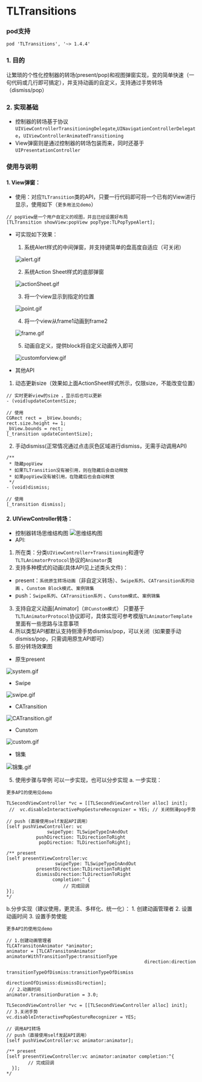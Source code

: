 # TLTransitions

### pod支持
```
pod 'TLTransitions', '~> 1.4.4'
```

### **1. 目的**
让繁琐的个性化控制器的转场(present/pop)和视图弹窗实现，变的简单快速（一句代码或几行即可搞定），并支持动画的自定义，支持通过手势转场（dismiss/pop）

### **2. 实现基础** 
- 控制器的转场基于协议`UIViewControllerTransitioningDelegate`,`UINavigationControllerDelegate`，`UIViewControllerAnimatedTransitioning`
 - View弹窗则是通过控制器的转场包装而来，同时还基于`UIPresentationController`

### **使用与说明**
####  1. View弹窗：
- 使用：对应`TLTransition`类的API，只要一行代码即可将一个已有的View进行显示，使用如下（`更多用法见demo`）
```objc
// popView是一个用户自定义的视图，并且已经设置好布局
[TLTransition showView:popView popType:TLPopTypeAlert];
```

- 可实现如下效果：
    1. 系统Alert样式的中间弹窗，并支持键简单的盘高度自适应（可关闭）
    
   ![alert.gif](https://upload-images.jianshu.io/upload_images/3333500-a1862b84e09c65cd.gif?imageMogr2/auto-orient/strip)

    2. 系统Action Sheet样式的底部弹窗
    
   ![actionSheet.gif](https://upload-images.jianshu.io/upload_images/3333500-b6f9d07cd39f6347.gif?imageMogr2/auto-orient/strip)

    3. 将一个view显示到指定的位置
    
   ![point.gif](https://upload-images.jianshu.io/upload_images/3333500-8400581effaabdaa.gif?imageMogr2/auto-orient/strip)

    4. 将一个view从frame1动画到frame2
    
   ![frame.gif](https://upload-images.jianshu.io/upload_images/3333500-ada674cbd225e62d.gif?imageMogr2/auto-orient/strip)

    5. 动画自定义，提供block将自定义动画传入即可
    
  ![customforview.gif](https://upload-images.jianshu.io/upload_images/3333500-1036eb2a60e89ae4.gif?imageMogr2/auto-orient/strip)

- 其他API
1. 动态更新size（效果如上面ActionSheet样式所示，仅限size，不能改变位置）

```objc
// 实时更新view的size ，显示后也可以更新
- (void)updateContentSize;

// 使用
CGRect rect = _bView.bounds;
rect.size.height += 1;
_bView.bounds = rect;
[_transition updateContentSize];
```
2. 手动dismiss(正常情况通过点击灰色区域进行dismiss，无需手动调用API)
```objc
/**
 * 隐藏popView
 * 如果TLTransition没有被引用，则在隐藏后会自动释放
 * 如果popView没有被引用，在隐藏后也会自动释放
 */
- (void)dismiss;

// 使用
[_transition dismiss];
```

#### 2. UIViewController转场：
- 控制器转场思维结构图
   ![思维结构图](https://upload-images.jianshu.io/upload_images/3333500-58489f3c2cb8e169.png?imageMogr2/auto-orient/strip%7CimageView2/2/w/1240)
 - API:
1. 所在类：分类`UIViewController+Transitioning`和遵守`TLTLAnimatorProtocol`协议的`Animator`类
2. 支持多种模式的动画(具体API见上述类头文件)：
  - present：`系统原生转场动画`（非自定义转场）、`Swipe系列`、`CATransition系列动画` 、`Cunstom Block模式`、`案例锦集`
 - push：`Swipe系列`、`CATransition系列` 、`Cunstom模式`、`案例锦集`
3. 支持自定义动画[Animator]（`非Cunstom模式`）
只要基于`TLTLAnimatorProtocol`协议即可，具体实现可参考模版`TLAnimatorTemplate`里面有一些思路与注意事项
4. 所以类型API都默认支持侧滑手势dismiss/pop，可以关闭（如果要手动dismiss/pop，只需调用原生API即可）
4. 部分转场效果图
- 原生present

![system.gif](https://upload-images.jianshu.io/upload_images/3333500-40355d0619cbb726.gif?imageMogr2/auto-orient/strip)

 - Swipe
 
![swipe.gif](https://upload-images.jianshu.io/upload_images/3333500-080df94e9d1cd8ec.gif?imageMogr2/auto-orient/strip)

- CATransition

![CATransition.gif](https://upload-images.jianshu.io/upload_images/3333500-6b16c504fca3dbca.gif?imageMogr2/auto-orient/strip)

- Cunstom

![custom.gif](https://upload-images.jianshu.io/upload_images/3333500-8727ef6aadda6a5d.gif?imageMogr2/auto-orient/strip)

- 锦集

![锦集.gif](https://upload-images.jianshu.io/upload_images/3333500-a935d0c0a257c0bf.gif?imageMogr2/auto-orient/strip)

5. 使用步骤与举例
可以一步实现，也可以分步实现
  a. 一步实现：
```objc
更多API的使用见demo

TLSecondViewController *vc = [[TLSecondViewController alloc] init];
 //  vc.disableInteractivePopGestureRecognizer = YES; // 关闭侧滑pop手势

// push (直接使用self发起API调用）
[self pushViewController: vc
               swipeType: TLSwipeTypeInAndOut
           pushDirection: TLDirectionToRight
            popDirection: TLDirectionToRight];

/** present
[self presentViewController:vc
                  swipeType: TLSwipeTypeInAndOut
           presentDirection:TLDirectionToRight
           dismissDirection:TLDirectionToRight
                 completion:^ {
                     // 完成回调
}];
*/
  ```
  b.分步实现（建议使用，更灵活、多样化、统一化）：
    1. 创建动画管理者
    2. 设置动画时间
    3. 设置手势使能
```objc
更多API的使用见demo

// 1.创建动画管理者
TLCATransitonAnimator *animator;
animator = [TLCATransitonAnimator animatorWithTransitionType:transitionType
                                                   direction:direction
                                     transitionTypeOfDismiss:transitionTypeOfDismiss
                                          directionOfDismiss:dismissDirection];
 // 2.动画时间
animator.transitionDuration = 3.0;

TLSecondViewController *vc = [[TLSecondViewController alloc] init];
// 3.关闭手势
vc.disableInteractivePopGestureRecognizer = YES; 

// 调用API转场
// push（直接使用self发起API调用）
[self pushViewController:vc animator:animator]; 

/** present
[self presentViewController:vc animator:animator completion:^{
        // 完成回调
  }];
*/
```

